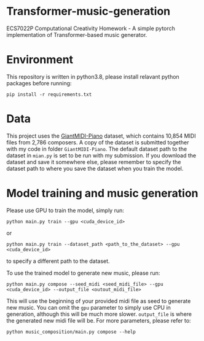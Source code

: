 # Transformer-music-generation

ECS7022P Computational Creativity Homework - A simple pytorch implementation of Transformer-based music generator.

# Environment

This repository is written in python3.8, please install relavant python packages before running:

    pip install -r requirements.txt

# Data

This project uses the [GiantMIDI-Piano](https://github.com/bytedance/GiantMIDI-Piano) dataset, which contains 10,854 MIDI files from 2,786 composers. A copy of the dataset is submitted together with my code in folder `GiantMIDI-Piano`. The default dataset path to the dataset in `mian.py` is set to be run with my submission. If you download the dataset and save it somewhere else, please remember to specify the dataset path to where you save the dataset when you train the model.

# Model training and music generation

Please use GPU to train the model, simply run:

    python main.py train --gpu <cuda_device_id>

or

    python main.py train --dataset_path <path_to_the_dataset> --gpu <cuda_device_id>

to specify a different path to the dataset.

To use the trained model to generate new music, please run:

    python main.py compose --seed_midi <seed_midi_file> --gpu <cuda_device_id> --output_file <outout_midi_file>

This will use the beginning of your provided midi file as seed to generate new music. You can omit the `gpu` parameter to simply use CPU in generation, although this will be much more slower. `output_file` is where the generated new midi file will be. For more parameters, please refer to:

    python music_composition/main.py compose --help



